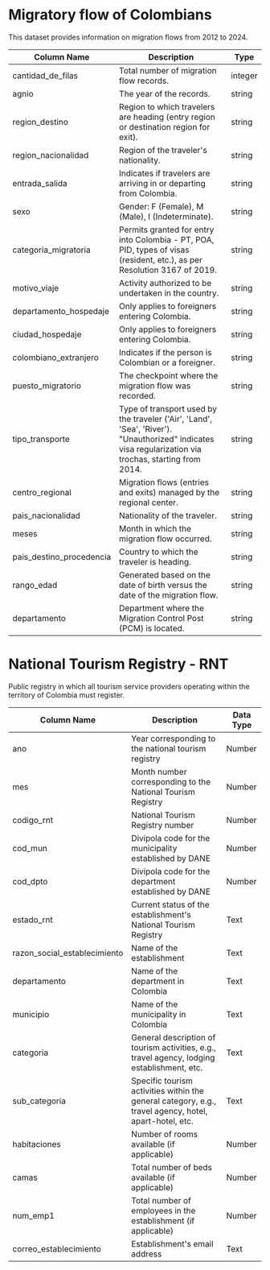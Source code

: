 # Migratory flow of Colombians

This dataset provides information on migration flows from 2012 to 2024.

| Column Name               | Description                                                                                                                     | Type |
|---------------------------|---------------------------------------------------------------------------------------------------------------------------------|------|
| cantidad_de_filas         | Total number of migration flow records.                                                                                        |   integer |
| agnio                     | The year of the records.                                                                                                        |  string |
| region_destino            | Region to which travelers are heading (entry region or destination region for exit).                                           |   string |
| region_nacionalidad       | Region of the traveler's nationality.                                                                                           |  string |
| entrada_salida            | Indicates if travelers are arriving in or departing from Colombia.                                                             |  string |
| sexo                      | Gender: F (Female), M (Male), I (Indeterminate).                                                                                |  string |
| categoria_migratoria      | Permits granted for entry into Colombia - PT, POA, PID, types of visas (resident, etc.), as per Resolution 3167 of 2019.       |  string |
| motivo_viaje              | Activity authorized to be undertaken in the country.                                                                           |  string |
| departamento_hospedaje    | Only applies to foreigners entering Colombia.                                                                                  |  string |
| ciudad_hospedaje          | Only applies to foreigners entering Colombia.                                                                                  |  string | 
| colombiano_extranjero     | Indicates if the person is Colombian or a foreigner.                                                                           |  string |
| puesto_migratorio         | The checkpoint where the migration flow was recorded.                                                                          |  string |
| tipo_transporte           | Type of transport used by the traveler ('Air', 'Land', 'Sea', 'River'). "Unauthorized" indicates visa regularization via trochas, starting from 2014. |  string |
| centro_regional           | Migration flows (entries and exits) managed by the regional center.                                                            |  string |
| pais_nacionalidad         | Nationality of the traveler.                                                                                                   |  string |
| meses                     | Month in which the migration flow occurred.                                                                                    |  string |
| pais_destino_procedencia  | Country to which the traveler is heading.                                                                                      |  string |
| rango_edad                | Generated based on the date of birth versus the date of the migration flow.                                                    |  string |
| departamento              | Department where the Migration Control Post (PCM) is located.                                                                  |  string |



# National Tourism Registry - RNT

Public registry in which all tourism service providers operating within the territory of Colombia must register.

| Column Name                       | Description                                                                                                  | Data Type   |
|-----------------------------------|--------------------------------------------------------------------------------------------------------------|-------------|
| ano                                | Year corresponding to the national tourism registry                                                         | Number      |
| mes                                | Month number corresponding to the National Tourism Registry                                                 | Number      |
| codigo_rnt                         | National Tourism Registry number                                                                            | Number      |
| cod_mun                            | Divipola code for the municipality established by DANE                                                      | Number      |
| cod_dpto                           | Divipola code for the department established by DANE                                                        | Number      |
| estado_rnt                         | Current status of the establishment's National Tourism Registry                                             | Text        |
| razon_social_establecimiento       | Name of the establishment                                                                                   | Text        |
| departamento                       | Name of the department in Colombia                                                                          | Text        |
| municipio                          | Name of the municipality in Colombia                                                                        | Text        |
| categoria                          | General description of tourism activities, e.g., travel agency, lodging establishment, etc.                 | Text        |
| sub_categoria                      | Specific tourism activities within the general category, e.g., travel agency, hotel, apart-hotel, etc.      | Text        |
| habitaciones                       | Number of rooms available (if applicable)                                                                   | Number      |
| camas                              | Total number of beds available (if applicable)                                                              | Number      |
| num_emp1                            | Total number of employees in the establishment (if applicable)                                             | Number      |
| correo_establecimiento             | Establishment's email address                                                                               | Text        |
